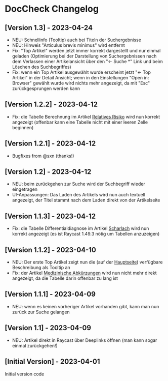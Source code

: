 # DocCheck Changelog

## [Version 1.3] - 2023-04-24

- NEU: Schnellinfo (Tooltip) auch bei Titeln der Suchergebnisse
- NEU: Hinweis "Articulus brevis minimus" wird entfernt
- Fix: "Top Artikel" werden jetzt immer korrekt dargestellt und nur einmal geladen (Optimierung bei der Darstellung von Suchergebnissen nach dem Verlassen einer Artikelansicht über den "← Suche \*" Link und beim Löschen des Suchbegriffes)
- Fix: wenn ein Top Artikel ausgewählt wurde erscheint jetzt "← Top Artikel" in der Detail Ansicht; wenn in den Einstellungen "Open in: Browser" gewählt wurde wird nichts mehr angezeigt, da mit "Esc" zurückgesprungen werden kann

## [Version 1.2.2] - 2023-04-12

- Fix: die Tabelle Berechnung im Artikel [Relatives Risiko](https://flexikon.doccheck.com/de/Relatives_Risiko) wird nun korrekt angezeigt (offenbar kann eine Tabelle nicht mit einer leeren Zelle beginnen)

## [Version 1.2.1] - 2023-04-12

- Bugfixes from @sxn (thanks!)

## [Version 1.2] - 2023-04-12

- NEU: beim zurückgehen zur Suche wird der Suchbegriff wieder eingetragen
- UI-Anpassungen: Das Laden des Artikels wird nun auch textuell angezeigt, der Titel stammt nach dem Laden direkt von der Artikelseite

## [Version 1.1.3] - 2023-04-12

- Fix: die Tabelle Differentialdiagnose im Artikel [Scharlach](https://flexikon.doccheck.com/de/Scharlach) wird nun korrekt angezeigt (es ist Raycast 1.49.3 nötig um Tabellen anzuzeigen)

## [Version 1.1.2] - 2023-04-10

- NEU: Der erste Top Artikel zeigt nun die (auf der [Hauptseite](https://flexikon.doccheck.com/de/Hauptseite)) verfügbare Beschreibung als Tooltip an
- Fix: der Artikel [Medizinische Abkürzungen](https://flexikon.doccheck.com/de/Medizinische_Abkürzungen) wird nun nicht mehr direkt angezeigt, da die Tabelle darin offenbar zu lang ist

## [Version 1.1.1] - 2023-04-09

- NEU: wenn es keinen vorheriger Artikel vorhanden gibt, kann man nun zurück zur Suche gelangen

## [Version 1.1] - 2023-04-09

- NEU: Artikel direkt in Raycast über Deeplinks öffnen (man kann sogar einmal zurückgehen!)

## [Initial Version] - 2023-04-01

Initial version code
